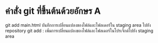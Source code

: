 # คำสั่ง git ที่ขึ้นต้นด้วยอักษร A
git add main.html บันทึกการเปลี่ยนแปลงของไฟล์และโฟลเดอร์ใน staging area ไปยัง repository
git add : เพิ่มการเปลี่ยนแปลงของไฟล์และโฟลเดอร์ในโปรเจ็กต์ไปยัง staging area
